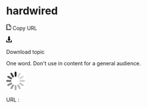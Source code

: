 # hardwired

![Copy URL](media/hardwired/Copy.png)
Copy URL

![Download](media/hardwired/Download.png)

Download topic

One word. Don't use in content for a general audience.

![In progress](media/hardwired/activity-large.gif)

URL :
